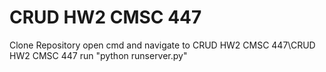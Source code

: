 # CRUD HW2 CMSC 447
Clone Repository
open cmd and navigate to CRUD HW2 CMSC 447\CRUD HW2 CMSC 447
run "python runserver.py"
